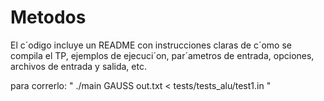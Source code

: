 # Metodos
El c´odigo incluye un README con instrucciones claras de c´omo se compila el TP, 
ejemplos de ejecuci´on, par´ametros de entrada, opciones, archivos de entrada y salida, etc.

para correrlo: " ./main GAUSS out.txt < tests/tests_alu/test1.in "

